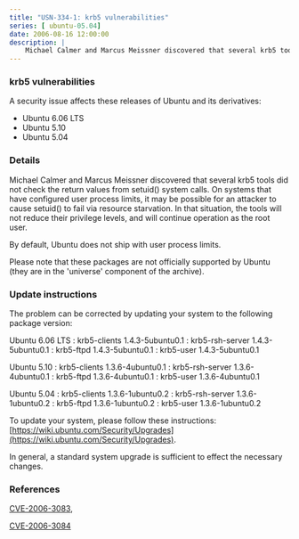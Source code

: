 ```yaml
---
title: "USN-334-1: krb5 vulnerabilities"
series: [ ubuntu-05.04]
date: 2006-08-16 12:00:00
description: |
    Michael Calmer and Marcus Meissner discovered that several krb5 tools  did not check the return values from setuid() system calls.  On systems  that have configured user process limits, it may be possible for an  attacker to cause setuid() to fail via resource starvation.  In that  situation, the tools will not reduce their privilege levels, and will  continue operation as the root user.
--- 
```

 
### krb5 vulnerabilities

A security issue affects these releases of Ubuntu and its derivatives:

* Ubuntu 6.06 LTS
* Ubuntu 5.10
* Ubuntu 5.04

### Details

Michael Calmer and Marcus Meissner discovered that several krb5 tools did not check the return values from setuid() system calls. On systems that have configured user process limits, it may be possible for an attacker to cause setuid() to fail via resource starvation. In that situation, the tools will not reduce their privilege levels, and will continue operation as the root user.

By default, Ubuntu does not ship with user process limits.

Please note that these packages are not officially supported by Ubuntu (they are in the &#39;universe&#39; component of the archive).

### Update instructions

The problem can be corrected by updating your system to the following package version:

Ubuntu 6.06 LTS
 : krb5-clients <span>1.4.3-5ubuntu0.1</span>
 : krb5-rsh-server <span>1.4.3-5ubuntu0.1</span>
 : krb5-ftpd <span>1.4.3-5ubuntu0.1</span>
 : krb5-user <span>1.4.3-5ubuntu0.1</span>

Ubuntu 5.10
 : krb5-clients <span>1.3.6-4ubuntu0.1</span>
 : krb5-rsh-server <span>1.3.6-4ubuntu0.1</span>
 : krb5-ftpd <span>1.3.6-4ubuntu0.1</span>
 : krb5-user <span>1.3.6-4ubuntu0.1</span>

Ubuntu 5.04
 : krb5-clients <span>1.3.6-1ubuntu0.2</span>
 : krb5-rsh-server <span>1.3.6-1ubuntu0.2</span>
 : krb5-ftpd <span>1.3.6-1ubuntu0.2</span>
 : krb5-user <span>1.3.6-1ubuntu0.2</span>

To update your system, please follow these instructions: [https://wiki.ubuntu.com/Security/Upgrades](https://wiki.ubuntu.com/Security/Upgrades).

In general, a standard system upgrade is sufficient to effect the necessary changes.

### References

 [CVE-2006-3083](http://people.ubuntu.com/~ubuntu-security/cve/CVE-2006-3083), 

 [CVE-2006-3084](http://people.ubuntu.com/~ubuntu-security/cve/CVE-2006-3084)
 

